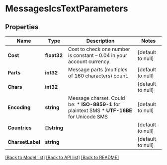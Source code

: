 # MessagesIcsTextParameters

## Properties
Name | Type | Description | Notes
------------ | ------------- | ------------- | -------------
**Cost** | **float32** | Cost to check one number is constant – 0.04 in your account currency. | [default to null]
**Parts** | **int32** | Message parts (multiples of 160 characters) count. | [default to null]
**Chars** | **int32** |  | [default to null]
**Encoding** | **string** | Message charset. Could be: * **ISO-8859-1** for plaintext SMS * **UTF-16BE** for Unicode SMS  | [default to null]
**Countries** | **[]string** |  | [default to null]
**CharsetLabel** | **string** |  | [default to null]

[[Back to Model list]](../README.md#documentation-for-models) [[Back to API list]](../README.md#documentation-for-api-endpoints) [[Back to README]](../README.md)


